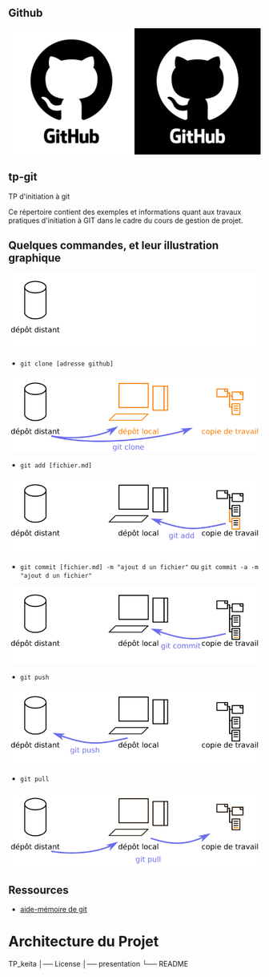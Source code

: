 ## Github

![Github](images/GitHub-Logo.jpg)

## tp-git
TP d'initiation à git

Ce répertoire contient des exemples et informations quant aux travaux pratiques d'initiation à GIT dans le cadre du cours de gestion de projet.

## Quelques commandes, et leur illustration graphique

![configuration initale](images/git-0.png)

* `git clone [adresse github]`

![git clone](images/git-clone.png)

* `git add [fichier.md]`

![git add](images/git-add.png)


* `git commit [fichier.md] -m "ajout d un fichier"` ou `git commit -a -m "ajout d un fichier"`

![git commit](images/git-commit.png)

* `git push`

![git push](images/git-push.png)

* `git pull`

![git pull](images/git-pull.png)

## Ressources

* [aide-mémoire de git](http://ndpsoftware.com/git-cheatsheet.html#loc=workspace;)

# Architecture du Projet

TP_keita
│── License
│── presentation
└── README
